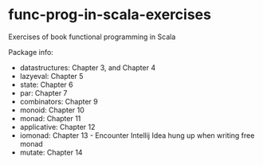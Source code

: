 # func-prog-in-scala-exercises
Exercises of book functional programming in Scala

Package info:
- datastructures: Chapter 3, and Chapter 4
- lazyeval: Chapter 5
- state: Chapter 6
- par: Chapter 7
- combinators: Chapter 9
- monoid: Chapter 10
- monad: Chapter 11
- applicative: Chapter 12
- iomonad: Chapter 13 - Encounter Intellij Idea hung up when writing free monad
- mutate: Chapter 14
